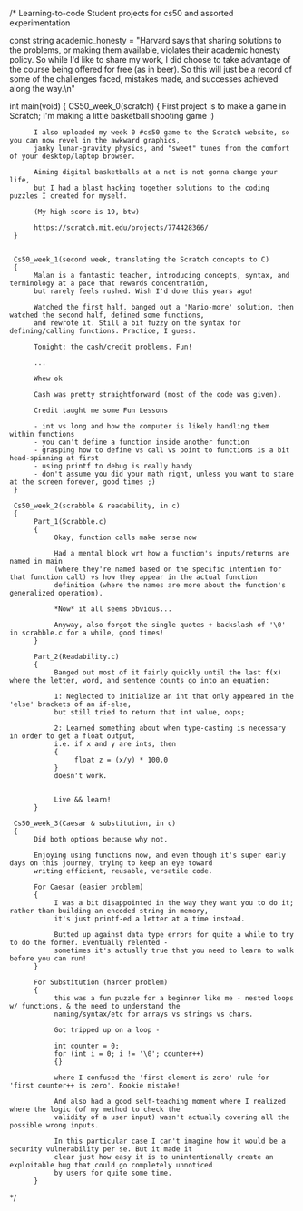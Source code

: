 /* Learning-to-code
Student projects for cs50 and assorted experimentation

const string academic_honesty = "Harvard says that sharing solutions to the problems,
or making them available, violates their academic honesty policy. So while I'd
like to share my work, I did choose to take advantage of the course being offered
for free (as in beer). So this will just be a record of some of the challenges faced,
mistakes made, and successes achieved along the way.\n"

int main(void)
{
     CS50_week_0(scratch)
     {
          First project is to make a game in Scratch;
          I'm making a little basketball shooting game :)
     
          I also uploaded my week 0 #cs50 game to the Scratch website, so you can now revel in the awkward graphics, 
          janky lunar-gravity physics, and "sweet" tunes from the comfort of your desktop/laptop browser.

          Aiming digital basketballs at a net is not gonna change your life, 
          but I had a blast hacking together solutions to the coding puzzles I created for myself. 

          (My high score is 19, btw)
     
          https://scratch.mit.edu/projects/774428366/
     }
     
     
     Cs50_week_1(second week, translating the Scratch concepts to C)
     {
          Malan is a fantastic teacher, introducing concepts, syntax, and terminology at a pace that rewards concentration, 
          but rarely feels rushed. Wish I'd done this years ago!

          Watched the first half, banged out a 'Mario-more' solution, then watched the second half, defined some functions, 
          and rewrote it. Still a bit fuzzy on the syntax for defining/calling functions. Practice, I guess.

          Tonight: the cash/credit problems. Fun!
     
          ...
     
          Whew ok

          Cash was pretty straightforward (most of the code was given).

          Credit taught me some Fun Lessons

          - int vs long and how the computer is likely handling them within functions
          - you can't define a function inside another function
          - grasping how to define vs call vs point to functions is a bit head-spinning at first
          - using printf to debug is really handy
          - don't assume you did your math right, unless you want to stare at the screen forever, good times ;)
     }     
          
     Cs50_week_2(scrabble & readability, in c)
     {
          Part_1(Scrabble.c)
          {
               Okay, function calls make sense now

               Had a mental block wrt how a function's inputs/returns are named in main
               (where they're named based on the specific intention for that function call) vs how they appear in the actual function 
               definition (where the names are more about the function's generalized operation). 

               *Now* it all seems obvious...

               Anyway, also forgot the single quotes + backslash of '\0' in scrabble.c for a while, good times!
          }
     
          Part_2(Readability.c)
          {
               Banged out most of it fairly quickly until the last f(x) where the letter, word, and sentence counts go into an equation:
     
               1: Neglected to initialize an int that only appeared in the 'else' brackets of an if-else, 
               but still tried to return that int value, oops;

               2: Learned something about when type-casting is necessary in order to get a float output, 
               i.e. if x and y are ints, then 
               {
                    float z = (x/y) * 100.0 
               }
               doesn't work.

     
               Live && learn!
          }
          
     Cs50_week_3(Caesar & substitution, in c)
     {
          Did both options because why not.

          Enjoying using functions now, and even though it's super early days on this journey, trying to keep an eye toward 
          writing efficient, reusable, versatile code.

          For Caesar (easier problem) 
          {
               I was a bit disappointed in the way they want you to do it; rather than building an encoded string in memory,
               it's just printf-ed a letter at a time instead.

               Butted up against data type errors for quite a while to try to do the former. Eventually relented - 
               sometimes it's actually true that you need to learn to walk before you can run!
          }
          
          For Substitution (harder problem)
          {
               this was a fun puzzle for a beginner like me - nested loops w/ functions, & the need to understand the
               naming/syntax/etc for arrays vs strings vs chars.

               Got tripped up on a loop -

               int counter = 0;
               for (int i = 0; i != '\0'; counter++)
               {}

               where I confused the 'first element is zero' rule for 'first counter++ is zero'. Rookie mistake!
               
               And also had a good self-teaching moment where I realized where the logic (of my method to check the
               validity of a user input) wasn't actually covering all the possible wrong inputs.

               In this particular case I can't imagine how it would be a security vulnerability per se. But it made it
               clear just how easy it is to unintentionally create an exploitable bug that could go completely unnoticed
               by users for quite some time.
          }
               
*/
